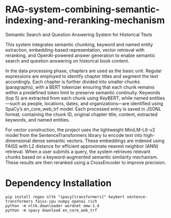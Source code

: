 # RAG-system-combining-semantic-indexing-and-reranking-mechanism

Semantic Search and Question Answering System for Historical Texts

This system integrates semantic chunking, keyword and named entity extraction, embedding-based representation, vector retrieval with reranking, and OpenAI-powered answer generation to enable semantic search and question answering on historical book content.

In the data processing phase, chapters are used as the basic unit. Regular expressions are employed to identify chapter titles and segment the text accordingly. Each chapter is further divided into smaller chunks (paragraphs), with a BERT tokenizer ensuring that each chunk remains within a predefined token limit to preserve semantic continuity. Keywords (top 5) are extracted from each chunk using KeyBERT, while named entities—such as people, locations, dates, and organizations—are identified using SpaCy’s en_core_web_trf model. Each processed entry is saved in JSONL format, containing the chunk ID, original chapter title, content, extracted keywords, and named entities.

For vector construction, the project uses the lightweight MiniLM-L6-v2 model from the SentenceTransformers library to encode text into high-dimensional dense semantic vectors. These embeddings are indexed using FAISS with L2 distance for efficient approximate nearest neighbor (ANN) retrieval. When a user submits a query, the system retrieves relevant chunks based on a keyword-augmented semantic similarity mechanism. These results are then reranked using a CrossEncoder to improve precision.

# Dependency Installation

```
pip install regex nltk "spacy[transformers]" keybert sentence-transformers faiss-cpu numpy openai rich
python -m nltk.downloader wordnet omw-1.4
python -m spacy download en_core_web_trf

```

